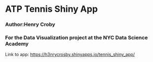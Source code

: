 # ATP Tennis Shiny App
### Author:Henry Croby
### For the Data Visualization project at the NYC Data Science Academy
Link to app: https://h3nrycrosby.shinyapps.io/tennis_shiny_app/
